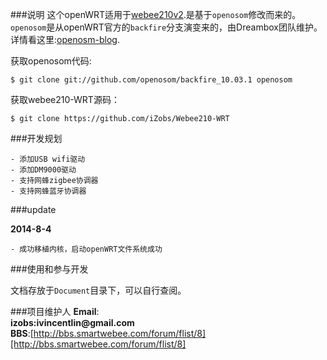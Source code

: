 ###说明
这个openWRT适用于[webee210v2](http://item.taobao.com/item.htm?spm=a1z10.1.w137644-4695488339.39.5l8ps4&id=22542251170).是基于`openosom`修改而来的。`openosom`是从openWRT官方的`backfire`分支演变来的，由Dreambox团队维护。详情看这里:[openosm-blog](http://www.openosom.org/).

获取openosom代码:                     

	$ git clone git://github.com/openosom/backfire_10.03.1 openosom

获取webee210-WRT源码：                 

	$ git clone https://github.com/iZobs/Webee210-WRT

###开发规划

	- 添加USB wifi驱动
	- 添加DM9000驱动
	- 支持网蜂zigbee协调器
	- 支持网蜂蓝牙协调器

###update

__2014-8-4__               

	- 成功移植内核，启动openWRT文件系统成功

###使用和参与开发

文档存放于`Document`目录下，可以自行查阅。                   

###项目维护人
__Email__:                                    
__izobs:ivincentlin@gmail.com__                      
__BBS__:[http://bbs.smartwebee.com/forum/flist/8][http://bbs.smartwebee.com/forum/flist/8]



